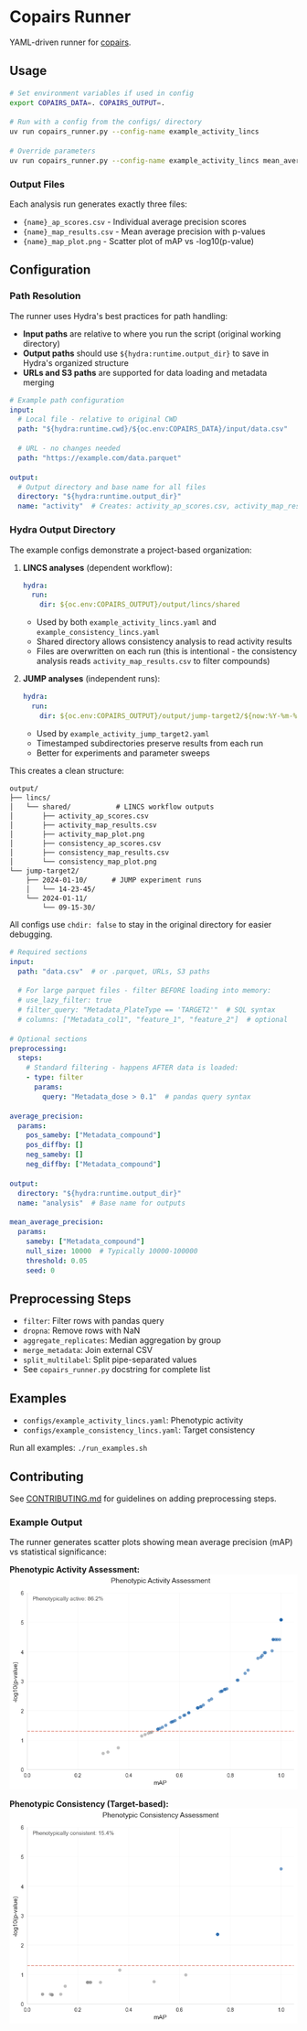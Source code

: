 # Copairs Runner

YAML-driven runner for [copairs](https://github.com/broadinstitute/copairs).

## Usage

```bash
# Set environment variables if used in config
export COPAIRS_DATA=. COPAIRS_OUTPUT=.

# Run with a config from the configs/ directory
uv run copairs_runner.py --config-name example_activity_lincs

# Override parameters
uv run copairs_runner.py --config-name example_activity_lincs mean_average_precision.params.null_size=50000
```

### Output Files

Each analysis run generates exactly three files:
- `{name}_ap_scores.csv` - Individual average precision scores
- `{name}_map_results.csv` - Mean average precision with p-values
- `{name}_map_plot.png` - Scatter plot of mAP vs -log10(p-value)

## Configuration

### Path Resolution

The runner uses Hydra's best practices for path handling:

- **Input paths** are relative to where you run the script (original working directory)
- **Output paths** should use `${hydra:runtime.output_dir}` to save in Hydra's organized structure
- **URLs and S3 paths** are supported for data loading and metadata merging

```yaml
# Example path configuration
input:
  # Local file - relative to original CWD
  path: "${hydra:runtime.cwd}/${oc.env:COPAIRS_DATA}/input/data.csv"
  
  # URL - no changes needed
  path: "https://example.com/data.parquet"

output:
  # Output directory and base name for all files
  directory: "${hydra:runtime.output_dir}"
  name: "activity"  # Creates: activity_ap_scores.csv, activity_map_results.csv, activity_map_plot.png
```

### Hydra Output Directory

The example configs demonstrate a project-based organization:

1. **LINCS analyses** (dependent workflow):
   ```yaml
   hydra:
     run:
       dir: ${oc.env:COPAIRS_OUTPUT}/output/lincs/shared
   ```
   - Used by both `example_activity_lincs.yaml` and `example_consistency_lincs.yaml`
   - Shared directory allows consistency analysis to read activity results
   - Files are overwritten on each run (this is intentional - the consistency analysis 
     reads `activity_map_results.csv` to filter compounds)

2. **JUMP analyses** (independent runs):
   ```yaml
   hydra:
     run:
       dir: ${oc.env:COPAIRS_OUTPUT}/output/jump-target2/${now:%Y-%m-%d}/${now:%H-%M-%S}
   ```
   - Used by `example_activity_jump_target2.yaml`
   - Timestamped subdirectories preserve results from each run
   - Better for experiments and parameter sweeps

This creates a clean structure:
```
output/
├── lincs/
│   └── shared/           # LINCS workflow outputs
│       ├── activity_ap_scores.csv
│       ├── activity_map_results.csv
│       ├── activity_map_plot.png
│       ├── consistency_ap_scores.csv
│       ├── consistency_map_results.csv
│       └── consistency_map_plot.png
└── jump-target2/
    ├── 2024-01-10/      # JUMP experiment runs
    │   └── 14-23-45/
    └── 2024-01-11/
        └── 09-15-30/
```

All configs use `chdir: false` to stay in the original directory for easier debugging.

```yaml
# Required sections
input:
  path: "data.csv"  # or .parquet, URLs, S3 paths
  
  # For large parquet files - filter BEFORE loading into memory:
  # use_lazy_filter: true
  # filter_query: "Metadata_PlateType == 'TARGET2'"  # SQL syntax
  # columns: ["Metadata_col1", "feature_1", "feature_2"]  # optional

# Optional sections
preprocessing:
  steps:
    # Standard filtering - happens AFTER data is loaded:
    - type: filter
      params:
        query: "Metadata_dose > 0.1"  # pandas query syntax

average_precision:
  params:
    pos_sameby: ["Metadata_compound"]
    pos_diffby: []
    neg_sameby: []
    neg_diffby: ["Metadata_compound"]

output:
  directory: "${hydra:runtime.output_dir}"
  name: "analysis"  # Base name for outputs

mean_average_precision:
  params:
    sameby: ["Metadata_compound"]
    null_size: 10000  # Typically 10000-100000
    threshold: 0.05
    seed: 0
```

## Preprocessing Steps

- `filter`: Filter rows with pandas query
- `dropna`: Remove rows with NaN
- `aggregate_replicates`: Median aggregation by group
- `merge_metadata`: Join external CSV
- `split_multilabel`: Split pipe-separated values
- See `copairs_runner.py` docstring for complete list

## Examples

- `configs/example_activity_lincs.yaml`: Phenotypic activity
- `configs/example_consistency_lincs.yaml`: Target consistency

Run all examples: `./run_examples.sh`

## Contributing

See [CONTRIBUTING.md](CONTRIBUTING.md) for guidelines on adding preprocessing steps.

### Example Output

The runner generates scatter plots showing mean average precision (mAP) vs statistical significance:

**Phenotypic Activity Assessment:**
![Activity Plot](examples/example_activity_plot.png)

**Phenotypic Consistency (Target-based):**
![Consistency Plot](examples/example_consistency_plot.png)
